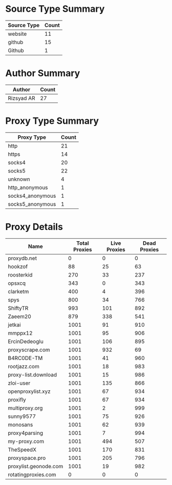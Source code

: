 # Source Type Summary

| Source Type | Count |
|-------------|-------|
| website | 11 |
| github | 15 |
| Github | 1 |


# Author Summary

| Author | Count |
|--------|-------|
| Rizsyad AR | 27 |


# Proxy Type Summary

| Proxy Type | Count |
|------------|-------|
| http | 21 |
| https | 14 |
| socks4 | 20 |
| socks5 | 22 |
| unknown | 4 |
| http_anonymous | 1 |
| socks4_anonymous | 1 |
| socks5_anonymous | 1 |


# Proxy Details

| Name | Total Proxies | Live Proxies | Dead Proxies |
|------|---------------|--------------|---------------|
| proxydb.net | 0 | 0 | 0 |
| hookzof | 88 | 25 | 63 |
| roosterkid | 270 | 33 | 237 |
| opsxcq | 343 | 0 | 343 |
| clarketm | 400 | 4 | 396 |
| spys | 800 | 34 | 766 |
| ShiftyTR | 993 | 101 | 892 |
| Zaeem20 | 879 | 338 | 541 |
| jetkai | 1001 | 91 | 910 |
| mmppx12 | 1001 | 95 | 906 |
| ErcinDedeoglu | 1001 | 106 | 895 |
| proxyscrape.com | 1001 | 932 | 69 |
| B4RC0DE-TM | 1001 | 41 | 960 |
| rootjazz.com | 1001 | 18 | 983 |
| proxy-list.download | 1001 | 15 | 986 |
| zloi-user | 1001 | 135 | 866 |
| openproxylist.xyz | 1001 | 67 | 934 |
| proxifly | 1001 | 67 | 934 |
| multiproxy.org | 1001 | 2 | 999 |
| sunny9577 | 1001 | 75 | 926 |
| monosans | 1001 | 62 | 939 |
| proxy4parsing | 1001 | 7 | 994 |
| my-proxy.com | 1001 | 494 | 507 |
| TheSpeedX | 1001 | 170 | 831 |
| proxyspace.pro | 1001 | 205 | 796 |
| proxylist.geonode.com | 1001 | 19 | 982 |
| rotatingproxies.com | 0 | 0 | 0 |
